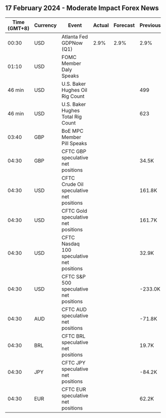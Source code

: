 ## 17 February 2024 - Moderate Impact Forex News

| Time (GMT+8) | Currency | Event | Actual | Forecast | Previous |
|------|----------|-------|--------|----------|----------|
| 00:30 | USD | Atlanta Fed GDPNow (Q1) | 2.9% | 2.9% | 2.9% |
| 01:10 | USD | FOMC Member Daly Speaks |  |  |  |
| 46 min | USD | U.S. Baker Hughes Oil Rig Count |  |  | 499 |
| 46 min | USD | U.S. Baker Hughes Total Rig Count |  |  | 623 |
| 03:40 | GBP | BoE MPC Member Pill Speaks |  |  |  |
| 04:30 | GBP | CFTC GBP speculative net positions |  |  | 34.5K |
| 04:30 | USD | CFTC Crude Oil speculative net positions |  |  | 161.8K |
| 04:30 | USD | CFTC Gold speculative net positions |  |  | 161.7K |
| 04:30 | USD | CFTC Nasdaq 100 speculative net positions |  |  | 32.9K |
| 04:30 | USD | CFTC S&P 500 speculative net positions |  |  | -233.0K |
| 04:30 | AUD | CFTC AUD speculative net positions |  |  | -71.8K |
| 04:30 | BRL | CFTC BRL speculative net positions |  |  | 19.7K |
| 04:30 | JPY | CFTC JPY speculative net positions |  |  | -84.2K |
| 04:30 | EUR | CFTC EUR speculative net positions |  |  | 62.2K |
